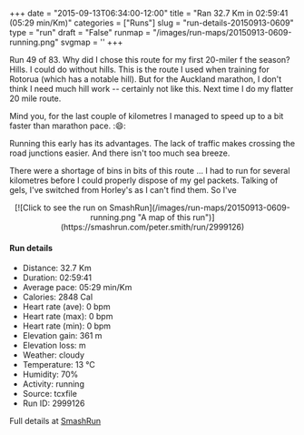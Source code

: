+++
date = "2015-09-13T06:34:00-12:00"
title = "Ran 32.7 Km in 02:59:41 (05:29 min/Km)"
categories = ["Runs"]
slug = "run-details-20150913-0609"
type = "run"
draft = "False"
runmap = "/images/run-maps/20150913-0609-running.png"
svgmap = '<polyline points="44 48, 46 44, 42 43, 38 45, 30 51, 22 53, 21 52, 20 50, 18 48, 16 48, 12 49, 7 48, 5 44, 0 39, 2 38, 6 37, 13 34, 13 34, 17 30, 23 30, 23 23, 24 20, 26 19, 27 20, 26 23, 27 24, 27 24, 29 26, 30 27, 36 29, 36 29, 37 28, 37 28, 39 24, 43 21, 44 21, 44 22, 40 25, 47 27, 58 30, 61 31, 67 33, 78 33, 84 38, 88 39, 92 38, 93 40, 96 40, 97 42, 97 43, 97 44, 100 47, 98 49, 96 50, 94 53, 93 54, 92 59, 91 61, 90 62, 91 65, 89 68, 88 74, 84 77, 83 77, 78 80, 59 81, 55 80, 51 79, 17 71, 15 71, 11 65, 9 64, 8 61, 8 59, 8 56, 10 56, 16 55, 21 55, 22 55, 28 55, 31 54, 35 51">'
+++

Run 49 of 83. Why did I chose this route for my first 20-miler f the season?  Hills. I could do without hills. This is the route I used when training for Rotorua (which has a notable hill). But for the Auckland marathon, I don't think I need much hill work --  certainly not like this. Next time I do my flatter 20 mile route. 

Mind you, for the last couple of kilometres I managed to speed up to a bit faster than marathon pace. ::smile::


Running this early has its advantages. The lack of traffic makes crossing the road junctions easier. And there isn't too much sea breeze. 

There were a shortage of bins in bits of this route ... I had to run for several kilometres before I could properly dispose of my gel packets. Talking of gels, I've switched from Horley's as I can't find them. So I've

<!--more-->

<center>
[![Click to see the run on SmashRun](/images/run-maps/20150913-0609-running.png "A map of this run")](https://smashrun.com/peter.smith/run/2999126)
</center>

#### Run details

* Distance: 32.7 Km
* Duration: 02:59:41
* Average pace: 05:29 min/Km
* Calories: 2848 Cal
* Heart rate (ave): 0 bpm
* Heart rate (max): 0 bpm
* Heart rate (min): 0 bpm
* Elevation gain: 361 m
* Elevation loss:  m
* Weather: cloudy
* Temperature: 13 &deg;C
* Humidity: 70%
* Activity: running
* Source: tcxfile
* Run ID: 2999126

Full details at [SmashRun](https://smashrun.com/peter.smith/run/2999126)